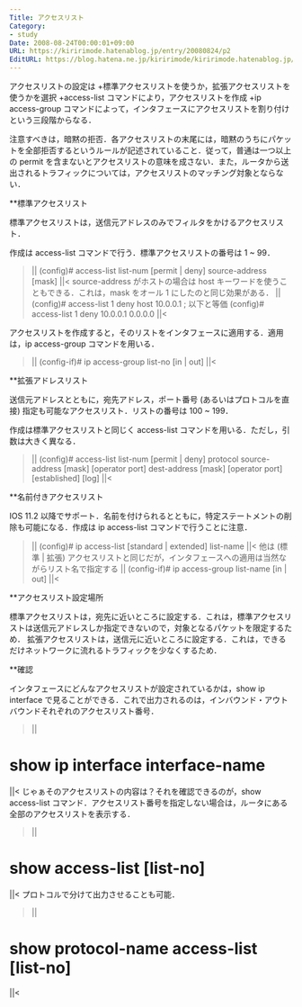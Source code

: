 ```yaml
---
Title: アクセスリスト
Category:
- study
Date: 2008-08-24T00:00:01+09:00
URL: https://kiririmode.hatenablog.jp/entry/20080824/p2
EditURL: https://blog.hatena.ne.jp/kiririmode/kiririmode.hatenablog.jp/atom/entry/8454420450078214317
---
```


アクセスリストの設定は
+標準アクセスリストを使うか，拡張アクセスリストを使うかを選択
+access-list コマンドにより，アクセスリストを作成
+ip access-group コマンドによって，インタフェースにアクセスリストを割り付け
という三段階からなる．

注意すべきは，暗黙の拒否．各アクセスリストの末尾には，暗黙のうちにパケットを全部拒否するというルールが記述されていること．従って，普通は一つ以上の permit を含まないとアクセスリストの意味を成さない．また，ルータから送出されるトラフィックについては，アクセスリストのマッチング対象とならない．

**標準アクセスリスト

標準アクセスリストは，送信元アドレスのみでフィルタをかけるアクセスリスト．

作成は access-list コマンドで行う．標準アクセスリストの番号は 1 ~ 99．
>||
(config)# access-list list-num [permit | deny] source-address [mask]
||<
source-address がホストの場合は host キーワードを使うこともできる．これは，mask をオール 1 にしたのと同じ効果がある．
>||
(config)# access-list 1 deny host 10.0.0.1  ; 以下と等価
(config)# access-list 1 deny 10.0.0.1 0.0.0.0
||<

アクセスリストを作成すると，そのリストをインタフェースに適用する．適用は，ip access-group コマンドを用いる．
>||
(config-if)# ip access-group list-no [in | out]
||<

**拡張アドレスリスト

送信元アドレスとともに，宛先アドレス，ポート番号 (あるいはプロトコルを直接) 指定も可能なアクセスリスト．リストの番号は 100 ~ 199．

作成は標準アクセスリストと同じく access-list コマンドを用いる．ただし，引数は大きく異なる．
>||
(config)# access-list list-num [permit | deny] protocol source-address [mask] [operator port] dest-address [mask] [operator port] [established] [log]
||<

**名前付きアクセスリスト

IOS 11.2 以降でサポート．名前を付けられるとともに，特定ステートメントの削除も可能になる．作成は ip access-list コマンドで行うことに注意．
>||
(config)# ip access-list [standard | extended] list-name
||<
他は (標準 | 拡張) アクセスリストと同じだが，インタフェースへの適用は当然ながらリスト名で指定する
>||
(config-if)# ip access-group list-name [in | out]
||<

**アクセスリスト設定場所

標準アクセスリストは，宛先に近いところに設定する．これは，標準アクセスリストは送信元アドレスしか指定できないので，対象となるパケットを限定するため．
拡張アクセスリストは，送信元に近いところに設定する．これは，できるだけネットワークに流れるトラフィックを少なくするため．

**確認

インタフェースにどんなアクセスリストが設定されているかは，show ip interface で見ることができる．これで出力されるのは，インバウンド・アウトバウンドそれぞれのアクセスリスト番号．
>||
# show ip interface interface-name
||<
じゃぁそのアクセスリストの内容は？それを確認できるのが，show access-list コマンド．アクセスリスト番号を指定しない場合は，ルータにある全部のアクセスリストを表示する．
>||
# show access-list [list-no]
||<
プロトコルで分けて出力させることも可能．
>||
# show protocol-name access-list [list-no]
||<
